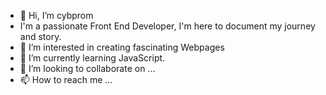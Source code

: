 - 👋 Hi, I’m cybprom
- I'm a passionate Front End Developer, I'm here to document my journey and story.
- 👀 I’m interested in creating fascinating Webpages  
- 🌱 I’m currently learning JavaScript.
- 💞️ I’m looking to collaborate on ...
- 📫 How to reach me ...

<!---
cybprom/cybprom is a ✨ special ✨ repository because its `README.md` (this file) appears on your GitHub profile.
You can click the Preview link to take a look at your changes.
--->
